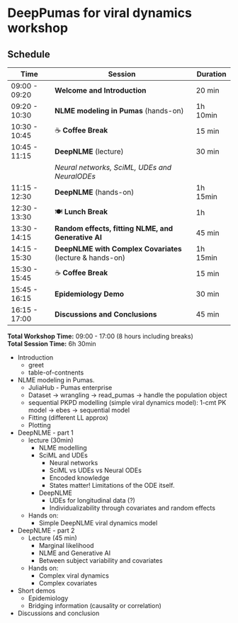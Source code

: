 # DeepPumas for viral dynamics workshop

## Schedule

| Time | Session | Duration |
|------|---------|----------|
| 09:00 - 09:20 | **Welcome and Introduction** | 20 min |
| 09:20 - 10:30 | **NLME modeling in Pumas** (hands-on) | 1h 10min |
| 10:30 - 10:45 | ☕ **Coffee Break** | 15 min |
| 10:45 - 11:15 | **DeepNLME** (lecture) | 30 min |
|  | _Neural networks, SciML, UDEs and NeuralODEs_ | |
| 11:15 - 12:30 | **DeepNLME** (hands-on) | 1h 15min |
| 12:30 - 13:30 | 🍽️ **Lunch Break** | 1h |
| 13:30 - 14:15 | **Random effects, fitting NLME, and Generative AI** | 45 min |
| 14:15 - 15:30 | **DeepNLME with Complex Covariates** (lecture & hands-on) | 1h 15min |
| 15:30 - 15:45 | ☕ **Coffee Break** | 15 min |
| 15:45 - 16:15 | **Epidemiology Demo** | 30 min |
| 16:15 - 17:00 | **Discussions and Conclusions** | 45 min |

**Total Workshop Time:** 09:00 - 17:00 (8 hours including breaks)  
**Total Session Time:** 6h 30min


- Introduction
  - greet
  - table-of-contnents
- NLME modeling in Pumas.
  - JuliaHub - Pumas enterprise
  - Dataset -> wrangling -> read_pumas -> handle the population object
  - sequential PKPD modelling (simple viral dynamics model): 1-cmt PK model -> ebes -> sequential model
  - Fitting (different LL approx)
  - Plotting
- DeepNLME - part 1
  - lecture (30min)
    - NLME modelling
    - SciML and UDEs
      - Neural networks
      - SciML vs UDEs vs Neural ODEs
      - Encoded knowledge
      - States matter! Limitations of the ODE itself.
    - DeepNLME
      - UDEs for longitudinal data (?)
      - Individualizability through covariates and random effects
  - Hands on: 
    - Simple DeepNLME viral dynamics model
- DeepNLME - part 2
  - Lecture (45 min)
      - Marginal likelihood
      - NLME and Generative AI
      - Between subject variability and covariates
  - Hands on:
    - Complex viral dynamics
    - Complex covariates
- Short demos
  - Epidemiology
  - Bridging information (causality or correlation)
- Discussions and conclusion    